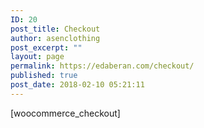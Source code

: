 ```yaml
---
ID: 20
post_title: Checkout
author: asenclothing
post_excerpt: ""
layout: page
permalink: https://edaberan.com/checkout/
published: true
post_date: 2018-02-10 05:21:11
---
```

[woocommerce_checkout]